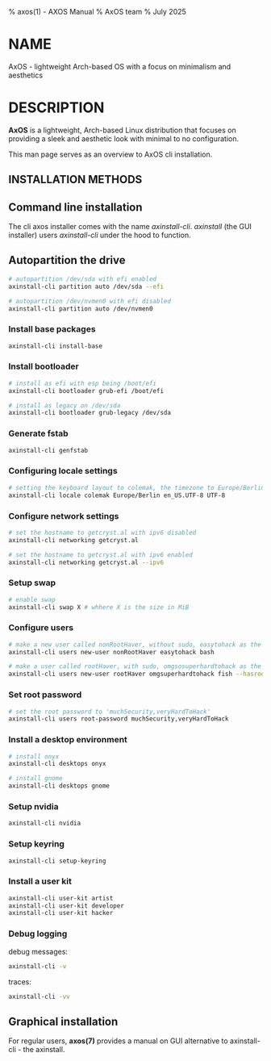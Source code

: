 % axos(1) - AXOS Manual
% AxOS team
% July 2025

# NAME

AxOS - lightweight Arch-based OS with a focus on minimalism and aesthetics

# DESCRIPTION

**AxOS** is a lightweight, Arch-based Linux distribution that focuses on providing a sleek and aesthetic look with minimal to no configuration.

This man page serves as an overview to AxOS cli installation.

## INSTALLATION METHODS

## Command line installation

The cli axos installer comes with the name _axinstall-cli_. _axinstall_ (the GUI installer) users _axinstall-cli_ under the hood to function.

## Autopartition the drive

```bash
# autopartition /dev/sda with efi enabled
axinstall-cli partition auto /dev/sda --efi

# autopartition /dev/nvmen0 with efi disabled
axinstall-cli partition auto /dev/nvmen0
```

### Install base packages

```bash
axinstall-cli install-base
```

### Install bootloader

```bash
# install as efi with esp being /boot/efi
axinstall-cli bootloader grub-efi /boot/efi

# install as legacy on /dev/sda
axinstall-cli bootloader grub-legacy /dev/sda
```

### Generate fstab

```bash
axinstall-cli genfstab
```

### Configuring locale settings

```bash
# setting the keyboard layout to colemak, the timezone to Europe/Berlin and set en_US.UTF-8 as the locale
axinstall-cli locale colemak Europe/Berlin en_US.UTF-8 UTF-8
```

### Configure network settings

```bash
# set the hostname to getcryst.al with ipv6 disabled
axinstall-cli networking getcryst.al

# set the hostname to getcryst.al with ipv6 enabled
axinstall-cli networking getcryst.al --ipv6
```

### Setup swap

```bash
# enable swap
axinstall-cli swap X # whhere X is the size in MiB
```

### Configure users

```bash
# make a new user called nonRootHaver, without sudo, easytohack as the password and bash as the default shell
axinstall-cli users new-user nonRootHaver easytohack bash

# make a user called rootHaver, with sudo, omgsosuperhardtohack as the password and fish as the default shell
axinstall-cli users new-user rootHaver omgsuperhardtohack fish --hasroot
```

### Set root password

```bash
# set the root password to 'muchSecurity,veryHardToHack'
axinstall-cli users root-password muchSecurity,veryHardToHack
```

### Install a desktop environment

```bash
# install onyx
axinstall-cli desktops onyx

# install gnome
axinstall-cli desktops gnome
```

### Setup nvidia

```bash
axinstall-cli nvidia
```

### Setup keyring

```bash
axinstall-cli setup-keyring
```

### Install a user kit

```bash
axinstall-cli user-kit artist
axinstall-cli user-kit developer
axinstall-cli user-kit hacker
```

### Debug logging

debug messages:

```bash
axinstall-cli -v
```

traces:

```bash
axinstall-cli -vv
```

## Graphical installation

For regular users, **axos(7)** provides a manual on GUI alternative to axinstall-cli - the axinstall.
